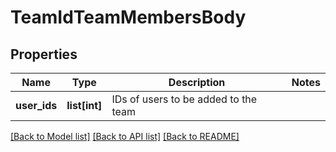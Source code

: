 # TeamIdTeamMembersBody

## Properties
Name | Type | Description | Notes
------------ | ------------- | ------------- | -------------
**user_ids** | **list[int]** | IDs of users to be added to the team | 

[[Back to Model list]](../README.md#documentation-for-models) [[Back to API list]](../README.md#documentation-for-api-endpoints) [[Back to README]](../README.md)


